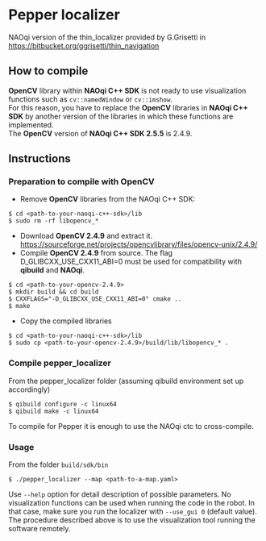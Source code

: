 # Pepper localizer
NAOqi version of the thin_localizer provided by G.Grisetti in https://bitbucket.org/ggrisetti/thin_navigation

## How to compile
**OpenCV** library within **NAOqi C++ SDK** is not ready to use visualization functions such as ```cv::namedWindow``` or ```cv::imshow```.  
For this reason, you have to replace the **OpenCV** libraries in **NAOqi C++ SDK** by another version of the libraries in which these functions are implemented.  
The **OpenCV** version of **NAOqi C++ SDK 2.5.5** is 2.4.9.
## Instructions
### Preparation to compile with OpenCV
* Remove **OpenCV** libraries from the NAOqi C++ SDK:
```
$ cd <path-to-your-naoqi-c++-sdk>/lib
$ sudo rm -rf libopencv_*
```
* Download **OpenCV 2.4.9** and extract it.
https://sourceforge.net/projects/opencvlibrary/files/opencv-unix/2.4.9/
* Compile **OpenCV 2.4.9** from source. The flag D_GLIBCXX_USE_CXX11_ABI=0 must be used for compatibility with **qibuild** and **NAOqi**.
```
$ cd <path-to-your-opencv-2.4.9>
$ mkdir build && cd build
$ CXXFLAGS="-D_GLIBCXX_USE_CXX11_ABI=0" cmake ..
$ make
```
* Copy the compiled libraries 
```
$ cd <path-to-your-naoqi-c++-sdk>/lib
$ sudo cp <path-to-your-opencv-2.4.9>/build/lib/libopencv_* .
```
### Compile pepper_localizer
From the pepper_localizer folder (assuming qibuild environment set up accordingly)
```
$ qibuild configure -c linux64
$ qibuild make -c linux64
```
To compile for Pepper it is enough to use the NAOqi ctc to cross-compile.

### Usage
From the folder ```build/sdk/bin```
```
$ ./pepper_localizer --map <path-to-a-map.yaml>
```
Use ```--help``` option for detail description of possible parameters.
No visualization functions can be used when running the code in the robot. In that case, make sure you run the localizer with ```--use_gui 0``` (default value).  
The procedure described above is to use the visualization tool running the software remotely.
